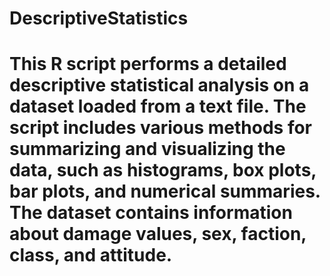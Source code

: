 # DescriptiveStatistics
# This R script performs a detailed descriptive statistical analysis on a dataset loaded from a text file. The script includes various methods for summarizing and visualizing the data, such as histograms, box plots, bar plots, and numerical summaries. The dataset contains information about damage values, sex, faction, class, and attitude.
